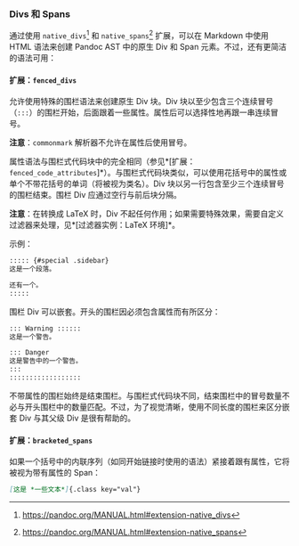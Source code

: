 ### Divs 和 Spans

通过使用 `native_divs`[^native_divs] 和 `native_spans`[^native_spans] 扩展，可以在 Markdown 中使用 HTML 语法来创建 Pandoc AST 中的原生 Div 和 Span 元素。不过，还有更简洁的语法可用：

[^native_divs]: <https://pandoc.org/MANUAL.html#extension-native_divs>
[^native_spans]: <https://pandoc.org/MANUAL.html#extension-native_spans>

#### 扩展：`fenced_divs`

允许使用特殊的围栏语法来创建原生 Div 块。Div 块以至少包含三个连续冒号（`:::`）的围栏开始，后面跟着一些属性。属性后可以选择性地再跟一串连续冒号。

**注意**：`commonmark` 解析器不允许在属性后使用冒号。

属性语法与围栏式代码块中的完全相同（参见*[扩展：`fenced_code_attributes`]*）。与围栏式代码块类似，可以使用花括号中的属性或单个不带花括号的单词（将被视为类名）。Div 块以另一行包含至少三个连续冒号的围栏结束。围栏 Div 应通过空行与前后块分隔。

**注意**：在转换成 LaTeX 时，Div 不起任何作用；如果需要特殊效果，需要自定义过滤器来处理，见*[过滤器实例：LaTeX 环境]*。

示例：

```markdown
::::: {#special .sidebar}
这是一个段落。

还有一个。
:::::
```

围栏 Div 可以嵌套。开头的围栏因必须包含属性而有所区分：

```markdown
::: Warning ::::::
这是一个警告。

::: Danger
这是警告中的一个警告。
:::
::::::::::::::::::
```

不带属性的围栏始终是结束围栏。与围栏式代码块不同，结束围栏中的冒号数量不必与开头围栏中的数量匹配。不过，为了视觉清晰，使用不同长度的围栏来区分嵌套 Div 与其父级 Div 是很有帮助的。

#### 扩展：`bracketed_spans`

如果一个括号中的内联序列（如同开始链接时使用的语法）紧接着跟有属性，它将被视为带有属性的 Span：

```markdown
[这是 *一些文本*]{.class key="val"}
```
